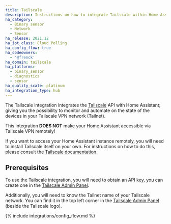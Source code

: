 ```yaml
---
title: Tailscale
description: Instructions on how to integrate Tailscale within Home Assistant.
ha_category:
  - Binary sensor
  - Network
  - Sensor
ha_release: 2021.12
ha_iot_class: Cloud Polling
ha_config_flow: true
ha_codeowners:
  - '@frenck'
ha_domain: tailscale
ha_platforms:
  - binary_sensor
  - diagnostics
  - sensor
ha_quality_scale: platinum
ha_integration_type: hub
---
```


The Tailscale integration integrates the [Tailscale](https://www.tailscale.com) API
with Home Assistant; giving you the possibility to monitor and automate on
the state of the devices in your Tailscale VPN network (Tailnet).

<div class="note">

This integration **DOES NOT** make your Home Assistant accessible via
Tailscale VPN remotely!

If you want to access your Home Assistant instance remotely, you will
need to install Tailscale itself on your own. For instructions on how to do
this, please consult the [Tailscale documentation](https://tailscale.com/kb/).

</div>

## Prerequisites

To use the Tailscale integration, you will need to obtain an API key,
you can create one in the [Tailscale Admin Panel](https://login.tailscale.com/admin/settings/authkeys).

Additionally, you will need to know the Tailnet name of your Tailscale network.
You can find it in the top left corner in the [Tailscale Admin Panel](https://login.tailscale.com/admin/settings/authkeys)
(beside the Tailscale logo).

{% include integrations/config_flow.md %}
